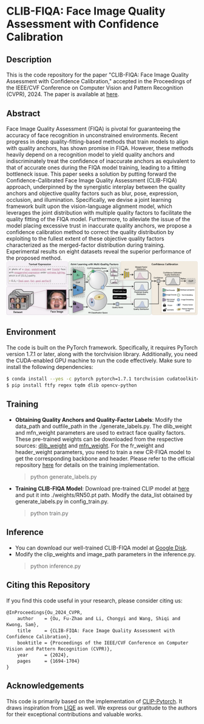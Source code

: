 # CLIB-FIQA: Face Image Quality Assessment with Confidence Calibration

## Description
####
This is the code repository for the paper "CLIB-FIQA: Face Image Quality Assessment with Confidence Calibration," accepted in the Proceedings of the IEEE/CVF Conference on Computer Vision and Pattern Recognition (CVPR), 2024. The paper is available at [here](https://openaccess.thecvf.com/content/CVPR2024/papers/Ou_CLIB-FIQA_Face_Image_Quality_Assessment_with_Confidence_Calibration_CVPR_2024_paper.pdf).

## Abstract
####
Face Image Quality Assessment (FIQA) is pivotal for guaranteeing the accuracy of face recognition in unconstrained environments. Recent progress in deep quality-fitting-based methods that train models to align with quality anchors, has shown promise in FIQA. However, these methods heavily depend on a recognition model to yield quality anchors and indiscriminately treat the confidence of inaccurate anchors as equivalent to that of accurate ones during the FIQA model training, leading to a fitting bottleneck issue. This paper seeks a solution by putting forward the Confidence-Calibrated Face Image Quality Assessment (CLIB-FIQA) approach, underpinned by the synergistic interplay between the quality anchors and objective quality factors such as blur, pose, expression, occlusion, and illumination. Specifically, we devise a joint learning framework built upon the vision-language alignment model, which leverages the joint distribution with multiple quality factors to facilitate the quality fitting of the FIQA model. Furthermore, to alleviate the issue of the model placing excessive trust in inaccurate quality anchors, we propose a confidence calibration method to correct the quality distribution by exploiting to the fullest extent of these objective quality factors characterized as the merged-factor distribution during training. Experimental results on eight datasets reveal the superior performance of the proposed method. 
<img src="docs/Framework.png" title="framework" width="800" />

## Environment
####
The code is built on the PyTorch framework. Specifically, it requires PyTorch version 1.7.1 or later, along with the torchvision library. Additionally, you need the CUDA-enabled GPU machine to run the code effectively. Make sure to install the following dependencies:

```bash
$ conda install --yes -c pytorch pytorch=1.7.1 torchvision cudatoolkit=11.0
$ pip install ftfy regex tqdm dlib opencv-python
```

## Training
####
- **Obtaining Quality Anchors and Quality-Factor Labels**: Modify the data_path and outfile_path in the ./generate_labels.py. The dlib_weight and mfn_weight parameters are used to extract face quality factors. These pre-trained weights can be downloaded from the respective sources: [dlib_weight](https://github.com/tzutalin/dlib-android/blob/master/data/shape_predictor_68_face_landmarks.dat) and [mfn_weight](https://drive.google.com/drive/folders/18Su86Hw2pO5LBDD2eqzHJT82qTlV2gI7?usp=drive_link). For the fr_weight and header_weight parameters, you need to train a new CR-FIQA model to get the corresponding backbone and header. Please refer to the official repository [here](https://github.com/fdbtrs/CR-FIQA/tree/main) for details on the training implementation.
  > python generate_labels.py

- **Training CLIB-FIQA Model**: Download pre-trained CLIP model at [here](https://openaipublic.azureedge.net/clip/models/afeb0e10f9e5a86da6080e35cf09123aca3b358a0c3e3b6c78a7b63bc04b6762/RN50.pt) and put it into ./weights/RN50.pt path. Modify the data_list obtained by generate_labels.py in config_train.py.
  > python train.py


## Inference
####
- You can download our well-trained CLIB-FIQA model at [Google Disk](https://drive.google.com/file/d/18-Bkno_CWDaT9EA-FbnJ1oDcg1RDkPTt/view?usp=sharing).
- Modify the clip_weights and image_path parameters in the inference.py.
  > python inference.py

## Citing this Repository
####
If you find this code useful in your research, please consider citing us:
```
@InProceedings{Ou_2024_CVPR,
    author    = {Ou, Fu-Zhao and Li, Chongyi and Wang, Shiqi and Kwong, Sam},
    title     = {CLIB-FIQA: Face Image Quality Assessment with Confidence Calibration},
    booktitle = {Proceedings of the IEEE/CVF Conference on Computer Vision and Pattern Recognition (CVPR)},
    year      = {2024},
    pages     = {1694-1704}
}
```

## Acknowledgements
####
This code is primarily based on the implementation of [CLIP-Pytorch](https://github.com/openai/CLIP). It draws inspiration from [LIQE](https://github.com/zwx8981/LIQE) as well. We express our gratitude to the authors for their exceptional contributions and valuable works.

